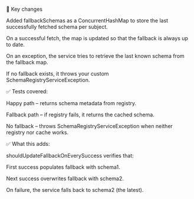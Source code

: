 
🔑 Key changes

Added fallbackSchemas as a ConcurrentHashMap to store the last successfully fetched schema per subject.

On a successful fetch, the map is updated so that the fallback is always up to date.

On an exception, the service tries to retrieve the last known schema from the fallback map.

If no fallback exists, it throws your custom SchemaRegistryServiceException.


✅ Tests covered:

Happy path – returns schema metadata from registry.

Fallback path – if registry fails, it returns the cached schema.

No fallback – throws SchemaRegistryServiceException when neither registry nor cache works.




✅ What this adds:

shouldUpdateFallbackOnEverySuccess verifies that:

First success populates fallback with schema1.

Next success overwrites fallback with schema2.

On failure, the service falls back to schema2 (the latest).

